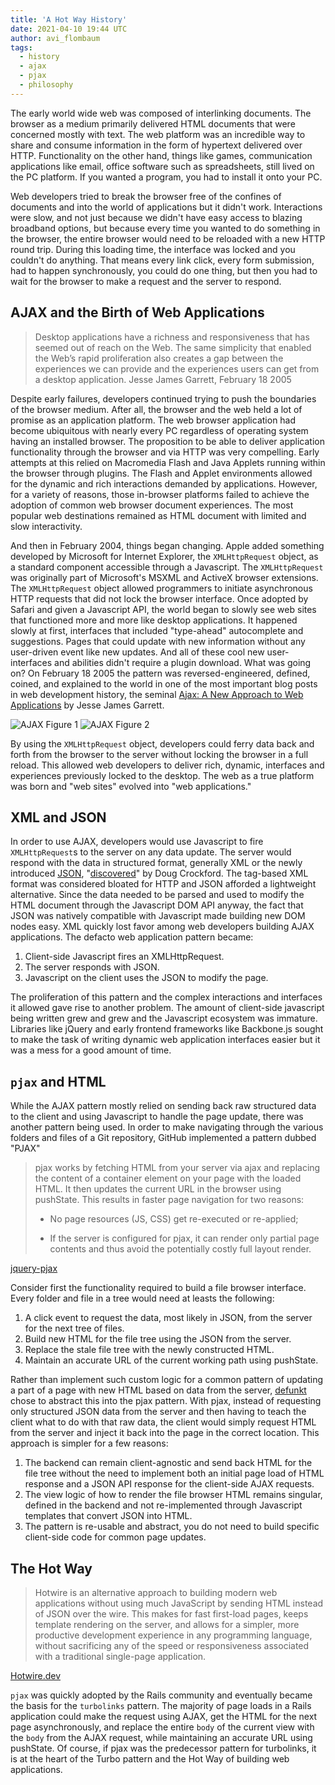 ```yaml
---
title: 'A Hot Way History'
date: 2021-04-10 19:44 UTC
author: avi_flombaum
tags:
  - history
  - ajax
  - pjax
  - philosophy
---
```


The early world wide web was composed of interlinking documents. The browser as a medium primarily delivered HTML documents that were concerned mostly with text. The web platform was an incredible way to share and consume information in the form of hypertext delivered over HTTP. Functionality on the other hand, things like games, communication applications like email, office software such as spreadsheets, still lived on the PC platform. If you wanted a program, you had to install it onto your PC.

Web developers tried to break the browser free of the confines of documents and into the world of applications but it didn't work. Interactions were slow, and not just because we didn't have easy access to blazing broadband options, but because every time you wanted to do something in the browser, the entire browser would need to be reloaded with a new HTTP round trip. During this loading time, the interface was locked and you couldn't do anything. That means every link click, every form submission, had to happen synchronously, you could do one thing, but then you had to wait for the browser to make a request and the server to respond. 

## AJAX and the Birth of Web Applications

>Desktop applications have a richness and responsiveness that has seemed out of reach on the Web. The same simplicity that enabled the Web’s rapid proliferation also creates a gap between the experiences we can provide and the experiences users can get from a desktop application. 
> Jesse James Garrett, February 18 2005

Despite early failures, developers continued trying to push the boundaries of the browser medium. After all, the browser and the web held a lot of promise as an application platform. The web browser application had become ubiquitous with nearly every PC regardless of operating system having an installed browser. The proposition to be able to deliver application functionality through the browser and via HTTP was very compelling. Early attempts at this relied on Macromedia Flash and Java Applets running within the browser through plugins. The Flash and Applet environments allowed for the dynamic and rich interactions demanded by applications. However, for a variety of reasons, those in-browser platforms failed to achieve the adoption of common web browser document experiences. The most popular web destinations remained as HTML document with limited and slow interactivity.

And then in February 2004, things began changing. Apple added something developed by Microsoft for Internet Explorer, the `XMLHttpRequest` object, as a standard component accessible through a Javascript. The `XMLHttpRequest` was originally part of Microsoft's MSXML and ActiveX browser extensions. The `XMLHttpRequest` object allowed programmers to initiate asynchronous HTTP requests that did not lock the browser interface. Once adopted by Safari and given a Javascript API, the world began to slowly see web sites that functioned more and more like desktop applications. It happened slowly at first, interfaces that included "type-ahead" autocomplete and suggestions. Pages that could update with new information without any user-driven event like new updates. And all of these cool new user-interfaces and abilities didn't require a plugin download. What was going on? On February 18 2005 the pattern was reversed-engineered, defined, coined, and explained to the world in one of the most important blog posts in web development history, the seminal [Ajax: A New Approach to Web Applications](https://hotway.s3.us-east-1.amazonaws.com/ajax/Ajax%20-%20A%20New%20Approach%20to%20Web%20Applications.pdf) by Jesse James Garrett.

![AJAX Figure 1](https://hotway.s3.us-east-1.amazonaws.com/ajax/ajax-figure-1.jpg)
![AJAX Figure 2](https://hotway.s3.us-east-1.amazonaws.com/ajax/ajax-figure-2.jpg)


By using the `XMLHttpRequest` object, developers could ferry data back and forth from the browser to the server without locking the browser in a full reload. This allowed web developers to deliver rich, dynamic, interfaces and experiences previously locked to the desktop. The web as a true platform was born and "web sites" evolved into "web applications."

## XML and JSON

In order to use AJAX, developers would use Javascript to fire `XMLHttpRequest`s to the server on any data update. The server would respond with the data in structured format, generally XML or the newly introduced [JSON](https://www.json.org/json-en.html), "[discovered](https://www.whoishostingthis.com/resources/json-resource/#history)" by Doug Crockford. The tag-based XML format was considered bloated for HTTP and JSON afforded a lightweight alternative. Since the data needed to be parsed and used to modify the HTML document through the Javascript DOM API anyway, the fact that JSON was natively compatible with Javascript made building new DOM nodes easy. XML quickly lost favor among web developers building AJAX applications. The defacto web application pattern became:

1. Client-side Javascript fires an XMLHttpRequest.
2. The server responds with JSON.
3. Javascript on the client uses the JSON to modify the page.

The proliferation of this pattern and the complex interactions and interfaces it allowed gave rise to another problem. The amount of client-side javascript being written grew and grew and the Javascript ecosystem was immature. Libraries like jQuery and early frontend frameworks like Backbone.js sought to make the task of writing dynamic web application interfaces easier but it was a mess for a good amount of time.

## `pjax` and HTML

While the AJAX pattern mostly relied on sending back raw structured data to the client and using Javascript to handle the page update, there was another pattern being used. In order to make navigating through the various folders and files of a Git repository, GitHub implemented a pattern dubbed "PJAX"

> pjax works by fetching HTML from your server via ajax and replacing the content of a container element on your page with the loaded HTML. It then updates the current URL in the browser using pushState. This results in faster page navigation for two reasons:
>
>- No page resources (JS, CSS) get re-executed or re-applied;
>
>- If the server is configured for pjax, it can render only partial page contents and thus avoid the potentially costly full layout render.

[jquery-pjax](https://github.com/defunkt/jquery-pjax)

Consider first the functionality required to build a file browser interface. Every folder and file in a tree would need at leasts the following:

1. A click event to request the data, most likely in JSON, from the server for the next tree of files.
2. Build new HTML for the file tree using the JSON from the server.
3. Replace the stale file tree with the newly constructed HTML.
4. Maintain an accurate URL of the current working path using pushState.

Rather than implement such custom logic for a common pattern of updating a part of a page with new HTML based on data from the server, [defunkt](https://github.com/defunkt/) chose to abstract this into the pjax pattern. With pjax, instead of requesting only structured JSON data from the server and then having to teach the client what to do with that raw data, the client would simply request HTML from the server and inject it back into the page in the correct location. This approach is simpler for a few reasons:

1. The backend can remain client-agnostic and send back HTML for the file tree without the need to implement both an initial page load of HTML response and a JSON API response for the client-side AJAX requests.
2. The view logic of how to render the file browser HTML remains singular, defined in the backend and not re-implemented through Javascript templates that convert JSON into HTML. 
3. The pattern is re-usable and abstract, you do not need to build specific client-side code for common page updates.

## The Hot Way

> Hotwire is an alternative approach to building modern web applications without using much JavaScript by sending HTML instead of JSON over the wire. This makes for fast first-load pages, keeps template rendering on the server, and allows for a simpler, more productive development experience in any programming language, without sacrificing any of the speed or responsiveness associated with a traditional single-page application.

[Hotwire.dev](https://hotwire.dev)

`pjax` was quickly adopted by the Rails community and eventually became the basis for the `turbolinks` pattern. The majority of page loads in a Rails application could make the request using AJAX, get the HTML for the next page asynchronously, and replace the entire `body` of the current view with the `body` from the AJAX request, while maintaining an accurate URL using pushState. Of course, if pjax was the predecessor pattern for turbolinks, it is at the heart of the Turbo pattern and the Hot Way of building web applications.

